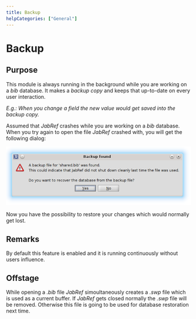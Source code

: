 ```yaml
---
title: Backup
helpCategories: ["General"]
---
```


# Backup

## Purpose

This module is always running in the background while you are working on a _bib_ database. It makes a _backup copy_ 
and keeps that up-to-date on every user interaction.

_E.g.: When you change a field the new value would get saved into the backup copy._
 
Assumed that _JabRef_ crashes while you are working on a _bib_ database. When you try again to open the file _JabRef_ crashed with,
you will get the following dialog:

![Screenshot of the backup dialog](./images/backup_found.png)

Now you have the possibility to restore your changes which would normally get lost.

## Remarks

By default this feature is enabled and it is running continuously without users influence.

## Offstage

While opening a _.bib_ file _JabRef_ simoultaneously creates a _.swp_ file which is used as a current buffer.
If _JabRef_ gets closed normally the _.swp_ file will be removed. Otherwise this file is going to be used for
database restoration next time.
